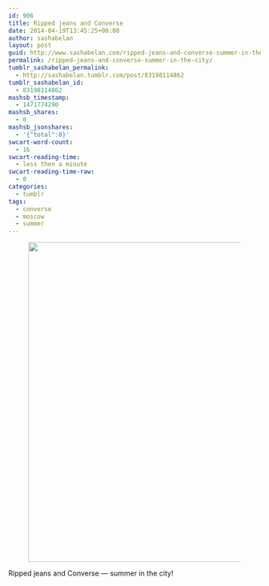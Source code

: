 ```yaml
---
id: 906
title: Ripped jeans and Converse
date: 2014-04-19T13:45:25+00:00
author: sashabelan
layout: post
guid: http://www.sashabelan.com/ripped-jeans-and-converse-summer-in-the-city/
permalink: /ripped-jeans-and-converse-summer-in-the-city/
tumblr_sashabelan_permalink:
  - http://sashabelan.tumblr.com/post/83198114862
tumblr_sashabelan_id:
  - 83198114862
mashsb_timestamp:
  - 1471774290
mashsb_shares:
  - 0
mashsb_jsonshares:
  - '{"total":0}'
swcart-word-count:
  - 16
swcart-reading-time:
  - less then a minute
swcart-reading-time-raw:
  - 0
categories:
  - tumblr
tags:
  - converse
  - moscow
  - summer
---
```

<div id='gallery-608' class='gallery galleryid-906 gallery-columns-1 gallery-size-full'>
  <figure class='gallery-item'> 
  
  <div class='gallery-icon landscape'>
    <img width="640" height="640" src="http://www.sashabelan.ru/wp-content/uploads/2014/04/tumblr_n4a67qXaBv1qarj97o1_1280.jpg" class="attachment-full size-full" alt="" srcset="http://www.sashabelan.ru/wp-content/uploads/2014/04/tumblr_n4a67qXaBv1qarj97o1_1280.jpg 640w, http://www.sashabelan.ru/wp-content/uploads/2014/04/tumblr_n4a67qXaBv1qarj97o1_1280-150x150.jpg 150w, http://www.sashabelan.ru/wp-content/uploads/2014/04/tumblr_n4a67qXaBv1qarj97o1_1280-300x300.jpg 300w, http://www.sashabelan.ru/wp-content/uploads/2014/04/tumblr_n4a67qXaBv1qarj97o1_1280-230x230.jpg 230w, http://www.sashabelan.ru/wp-content/uploads/2014/04/tumblr_n4a67qXaBv1qarj97o1_1280-350x350.jpg 350w" sizes="(max-width: 640px) 100vw, 640px" />
  </div></figure>
</div>

Ripped jeans and Converse &#8212; summer in the city!